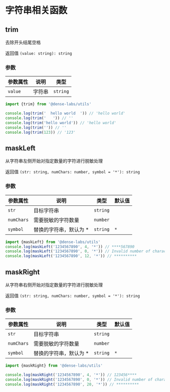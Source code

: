 # 字符串相关函数

## trim

去除开头结尾空格

返回值 `(value: string): string`

### 参数

| **参数属性** | **说明**     | **类型**  |
| ------------ | ------------ | --------- |
| `value`     | 字符串 | `string` |

```js
import {trim} from '@dense-labs/utils'

console.log(trim('  hello world  ')) // 'hello world'
console.log(trim('   ')) // ''
console.log(trim('hello world')) // 'hello world'
console.log(trim('')) // ''
console.log(trim(123)) // '123'

```

## maskLeft

从字符串左侧开始对指定数量的字符进行脱敏处理

返回值 `(str: string, numChars: number, symbol = '*'): string`

### 参数

| **参数属性** | **说明**     | **类型**  | **默认值**  |
| ------------ | ------------ | --------- | --------- |
| `str`     | 目标字符串 | `string` ||
| `numChars` | 需要脱敏的字符数量 | `number` ||
| `symbol`     | 替换的字符串，默认为 * | `string` |`*`|

```js
import {maskLeft} from '@dense-labs/utils'
console.log(maskLeft('1234567890', 4, '*')) // ****567890
console.log(maskLeft('1234567890', 0, '*')) // Invalid number of characters
console.log(maskLeft('1234567890', 12, '*')) // **********

```

## maskRight

从字符串右侧开始对指定数量的字符进行脱敏处理

返回值 `(str: string, numChars: number, symbol = '*'): string`

### 参数

| **参数属性** | **说明**     | **类型**  | **默认值**  |
| ------------ | ------------ | --------- | --------- |
| `str`     | 目标字符串 | `string` ||
| `numChars` | 需要脱敏的字符数量 | `number` ||
| `symbol`     | 替换的字符串，默认为 * | `string` |`*`|

```js
import {maskRight} from '@dense-labs/utils'

console.log(maskRight('1234567890', 4, '*')) // 123456****
console.log(maskRight('1234567890', 0, '*')) // Invalid number of characters
console.log(maskRight('1234567890', 20, '*')) // **********

```